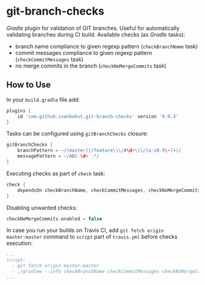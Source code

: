 # git-branch-checks

*Gradle* plugin for validation of GIT branches. Useful for automatically
validating branches during CI build. Available checks (as *Gradle* tasks):
- branch name compliance to given regexp pattern (`checkBranchName` task)
- commit messages compliance to given regexp pattern (`checkCommitMessages` task)
- no merge commits in the branch (`checkNoMergeCommits` task)

## How to Use

In your `build.gradle` file add:
```groovy
plugins {
    id 'com.github.ivankohut.git-branch-checks' version '0.0.3'
}
```

Tasks can be configured using `gitBranchChecks` closure:
```groovy
gitBranchChecks {
    branchPattern = ~/(master)|(feature\\\/#\d+\\\/[a-z0-9\-]+)/
    messagePattern = ~/ABC-\d+ .*/
}
```

Executing checks as part of `check` task:
```groovy
check {
    dependsOn checkBranchName, checkCommitMessages, checkNoMergeCommits
}
```

Disabling unwanted checks:
```groovy
checkNoMergeCommits.enabled = false
```

In case you run your builds on Travis CI, add `git fetch origin master:master` command to `script` part of `travis.yml` before checks execution:  
```yaml
...
script:
  - git fetch origin master:master
  - ./gradlew --info checkBranchName checkCommitMessages checkNoMergeCommits
...
```
